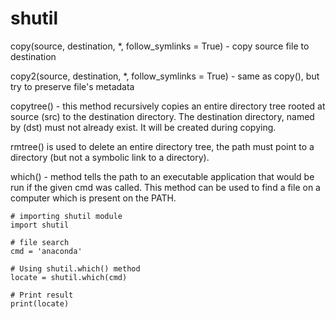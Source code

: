 # shutil

copy(source, destination, *, follow_symlinks = True) - copy source file to destination

copy2(source, destination, *, follow_symlinks = True) - same as copy(), but try to preserve file's metadata

copytree() - this method recursively copies an entire directory tree rooted at source (src) to the destination directory. The destination directory, named by (dst) must not already exist. It will be created during copying.


rmtree() is used to delete an entire directory tree, the path must point to a directory (but not a symbolic link to a directory).

which() - method tells the path to an executable application that would be run if the given cmd was called. This method can be used to find a file on a computer which is present on the PATH.

```
# importing shutil module 
import shutil 
   
# file search 
cmd = 'anaconda'
   
# Using shutil.which() method
locate = shutil.which(cmd)
   
# Print result
print(locate)
````